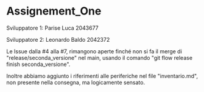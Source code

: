 # Assignement_One

Sviluppatore 1: Parise Luca 2043677

Sviluppatore 2: Leonardo Baldo 2042372

Le Issue dalla #4 alla #7, rimangono aperte finché non si fa il merge di "release/seconda_versione" nel main, usando il comando "git flow release finish seconda_versione".

Inoltre abbiamo aggiunto i riferimenti alle periferiche nel file "inventario.md", non presente nella consegna, ma logicamente sensato.

